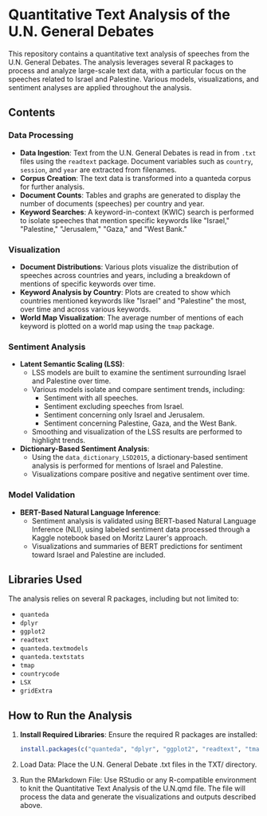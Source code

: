 # Quantitative Text Analysis of the U.N. General Debates

This repository contains a quantitative text analysis of speeches from the U.N. General Debates. The analysis leverages several R packages to process and analyze large-scale text data, with a particular focus on the speeches related to Israel and Palestine. Various models, visualizations, and sentiment analyses are applied throughout the analysis.

## Contents

### Data Processing

- **Data Ingestion**: Text from the U.N. General Debates is read in from `.txt` files using the `readtext` package. Document variables such as `country`, `session`, and `year` are extracted from filenames.
- **Corpus Creation**: The text data is transformed into a quanteda corpus for further analysis.
- **Document Counts**: Tables and graphs are generated to display the number of documents (speeches) per country and year.
- **Keyword Searches**: A keyword-in-context (KWIC) search is performed to isolate speeches that mention specific keywords like "Israel," "Palestine," "Jerusalem," "Gaza," and "West Bank."

### Visualization

- **Document Distributions**: Various plots visualize the distribution of speeches across countries and years, including a breakdown of mentions of specific keywords over time.
- **Keyword Analysis by Country**: Plots are created to show which countries mentioned keywords like "Israel" and "Palestine" the most, over time and across various keywords.
- **World Map Visualization**: The average number of mentions of each keyword is plotted on a world map using the `tmap` package.

### Sentiment Analysis

- **Latent Semantic Scaling (LSS)**: 
  - LSS models are built to examine the sentiment surrounding Israel and Palestine over time.
  - Various models isolate and compare sentiment trends, including:
    - Sentiment with all speeches.
    - Sentiment excluding speeches from Israel.
    - Sentiment concerning only Israel and Jerusalem.
    - Sentiment concerning Palestine, Gaza, and the West Bank.
  - Smoothing and visualization of the LSS results are performed to highlight trends.
- **Dictionary-Based Sentiment Analysis**: 
  - Using the `data_dictionary_LSD2015`, a dictionary-based sentiment analysis is performed for mentions of Israel and Palestine.
  - Visualizations compare positive and negative sentiment over time.
  
### Model Validation

- **BERT-Based Natural Language Inference**: 
  - Sentiment analysis is validated using BERT-based Natural Language Inference (NLI), using labeled sentiment data processed through a Kaggle notebook based on Moritz Laurer's approach.
  - Visualizations and summaries of BERT predictions for sentiment toward Israel and Palestine are included.

## Libraries Used

The analysis relies on several R packages, including but not limited to:

- `quanteda`
- `dplyr`
- `ggplot2`
- `readtext`
- `quanteda.textmodels`
- `quanteda.textstats`
- `tmap`
- `countrycode`
- `LSX`
- `gridExtra`

## How to Run the Analysis

1. **Install Required Libraries**:
   Ensure the required R packages are installed:

   ```r
   install.packages(c("quanteda", "dplyr", "ggplot2", "readtext", "tmap", "quanteda.textmodels", "quanteda.textstats", "countrycode", "gridExtra", "sf", "LSX"))

2. Load Data: Place the U.N. General Debate .txt files in the TXT/ directory.

3. Run the RMarkdown File: Use RStudio or any R-compatible environment to knit the Quantitative Text Analysis of the U.N.qmd file. The file will process the data and generate the visualizations and outputs described above.